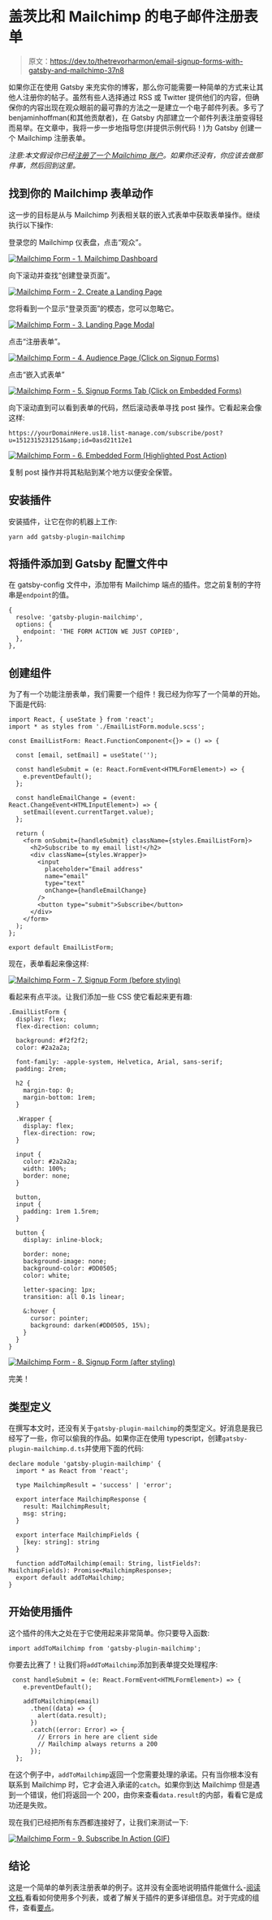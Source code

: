 # 盖茨比和 Mailchimp 的电子邮件注册表单

> 原文：<https://dev.to/thetrevorharmon/email-signup-forms-with-gatsby-and-mailchimp-37n8>

如果你正在使用 Gatsby 来充实你的博客，那么你可能需要一种简单的方式来让其他人注册你的帖子。虽然有些人选择通过 RSS 或 Twitter 提供他们的内容，但确保你的内容出现在观众眼前的最可靠的方法之一是建立一个电子邮件列表。多亏了 benjaminhoffman(和其他贡献者)，在 Gatsby 内部建立一个邮件列表注册变得轻而易举。在文章中，我将一步一步地指导您(并提供示例代码！)为 Gatsby 创建一个 Mailchimp 注册表单。

*注意:本文假设你已经[注册了一个 Mailchimp 账户](https://login.mailchimp.com/signup/)。如果你还没有，你应该去做那件事，然后回到这里。*

## 找到你的 Mailchimp 表单动作

这一步的目标是从与 Mailchimp 列表相关联的嵌入式表单中获取表单操作。继续执行以下操作:

登录您的 Mailchimp 仪表盘，点击“观众”。

[![Mailchimp Form - 1\. Mailchimp Dashboard](img/0a6294d5a14c59e0632a6283048b2dd3.png)](//images.ctfassets.net/ovu8iofw2r00/gwUMehmUA5F5S6xIqzEmZ/02ff2ee548b9fc295fb526a08002d9ea/Mailchimp_Form_-_1._Mailchimp_Dashboard.png)

向下滚动并查找“创建登录页面”。

[![Mailchimp Form - 2\. Create a Landing Page](img/c9da6fa5c89303a88eff96e34b28b99b.png)](//images.ctfassets.net/ovu8iofw2r00/2H9I7mcfsjvW786s3smSxM/b979b6cab94056b02a32dfd1970887bf/Mailchimp_Form_-_2._Create_a_Landing_Page.png)

您将看到一个显示“登录页面”的模态，您可以忽略它。

[![Mailchimp Form - 3\. Landing Page Modal](img/b47307be0cc2ae8421bf7af81d98b9e8.png)](//images.ctfassets.net/ovu8iofw2r00/5xP43XE0YI894sFLdXLtzh/823bb4919b015a827884bc50a5788c18/Mailchimp_Form_-_3._Landing_Page_Modal.png)

点击“注册表单”。

[![Mailchimp Form - 4\. Audience Page (Click on Signup Forms)](img/dd1a17ed63d9f617233ccedda9f08356.png)](//images.ctfassets.net/ovu8iofw2r00/2mCqGGq4VNOfVHSOgDEeeD/37230ab5725a3d1972c0158d9c997af8/Mailchimp_Form_-_4._Audience_Page__Click_on_Signup_Forms_.png)

点击“嵌入式表单”

[![Mailchimp Form - 5\. Signup Forms Tab (Click on Embedded Forms)](img/221e0be59fcfbd414f9f98425f8ac341.png)](//images.ctfassets.net/ovu8iofw2r00/3BKmH21MZS4dwTMLbnPVnP/3f7509891f8c8c1411906588cac51758/Mailchimp_Form_-_5._Signup_Forms_Tab__Click_on_Embedded_Forms_.png)

向下滚动直到可以看到表单的代码，然后滚动表单寻找 post 操作。它看起来会像这样:

```
https://yourDomainHere.us18.list-manage.com/subscribe/post?u=1512315231251&amp;id=0asd21t12e1 
```

[![Mailchimp Form - 6\. Embedded Form (Highlighted Post Action)](img/6e1b4465ccec44b496eae4012ddda681.png)](//images.ctfassets.net/ovu8iofw2r00/3wZc3mm3sJe7GWVjw0mAts/77d95e026d5c51413115ddfef9c30c6a/Mailchimp_Form_-_6._Embedded_Form__Highlighted_Post_Action_.png)

复制 post 操作并将其粘贴到某个地方以便安全保管。

## 安装插件

安装插件，让它在你的机器上工作:

```
yarn add gatsby-plugin-mailchimp 
```

## 将插件添加到 Gatsby 配置文件中

在 gatsby-config 文件中，添加带有 Mailchimp 端点的插件。您之前复制的字符串是`endpoint`的值。

```
{
  resolve: 'gatsby-plugin-mailchimp',
  options: {
    endpoint: 'THE FORM ACTION WE JUST COPIED',
  },
}, 
```

## 创建组件

为了有一个功能注册表单，我们需要一个组件！我已经为你写了一个简单的开始。下面是代码:

```
import React, { useState } from 'react';
import * as styles from './EmailListForm.module.scss';

const EmailListForm: React.FunctionComponent<{}> = () => {

  const [email, setEmail] = useState('');

  const handleSubmit = (e: React.FormEvent<HTMLFormElement>) => {
    e.preventDefault();
  };

  const handleEmailChange = (event: React.ChangeEvent<HTMLInputElement>) => {
    setEmail(event.currentTarget.value);
  };

  return (
    <form onSubmit={handleSubmit} className={styles.EmailListForm}>
      <h2>Subscribe to my email list!</h2>
      <div className={styles.Wrapper}>
        <input
          placeholder="Email address"
          name="email"
          type="text"
          onChange={handleEmailChange}
        />
        <button type="submit">Subscribe</button>
      </div>
    </form>
  );
};

export default EmailListForm; 
```

现在，表单看起来像这样:

[![Mailchimp Form - 7\. Signup Form (before styling)](img/9f8decd82789d753aeb89ce584f429fb.png)](//images.ctfassets.net/ovu8iofw2r00/3BFHH9JeDvvR2z2ZETlPAG/98a9fc37d70cdae66e767f8a5d986635/Mailchimp_Form_-_7._Signup_Form__before_styling_.png)

看起来有点平淡。让我们添加一些 CSS 使它看起来更有趣:

```
.EmailListForm {
  display: flex;
  flex-direction: column;

  background: #f2f2f2;
  color: #2a2a2a;

  font-family: -apple-system, Helvetica, Arial, sans-serif;
  padding: 2rem;

  h2 {
    margin-top: 0;
    margin-bottom: 1rem;
  }

  .Wrapper {
    display: flex;
    flex-direction: row;
  }

  input {
    color: #2a2a2a;
    width: 100%;
    border: none;
  }

  button,
  input {
    padding: 1rem 1.5rem;
  }

  button {
    display: inline-block;

    border: none;
    background-image: none;
    background-color: #DD0505;
    color: white;

    letter-spacing: 1px;
    transition: all 0.1s linear;

    &:hover {
      cursor: pointer;
      background: darken(#DD0505, 15%);
    }    
  }
} 
```

[![Mailchimp Form - 8\. Signup Form (after styling)](img/cac76ef9247a3aa8dd2095ae70baf2b4.png)](//images.ctfassets.net/ovu8iofw2r00/3aLEskOcsNa9uqxutIlKz/9885f8f0d0fbe4b04d200f089af6e5cb/Mailchimp_Form_-_8._Signup_Form__after_styling_.png)

完美！

## 类型定义

在撰写本文时，还没有关于`gatsby-plugin-mailchimp`的类型定义。好消息是我已经写了一些，你可以偷我的作品。如果你正在使用 typescript，创建`gatsby-plugin-mailchimp.d.ts`并使用下面的代码:

```
declare module 'gatsby-plugin-mailchimp' {
  import * as React from 'react';

  type MailchimpResult = 'success' | 'error';

  export interface MailchimpResponse {
    result: MailchimpResult;
    msg: string;
  }

  export interface MailchimpFields {
    [key: string]: string
  }

  function addToMailchimp(email: String, listFields?: MailchimpFields): Promise<MailchimpResponse>;
  export default addToMailchimp;
} 
```

## 开始使用插件

这个插件的伟大之处在于它使用起来非常简单。你只要导入函数:

```
import addToMailchimp from 'gatsby-plugin-mailchimp'; 
```

你要去比赛了！让我们将`addToMailchimp`添加到表单提交处理程序:

```
 const handleSubmit = (e: React.FormEvent<HTMLFormElement>) => {
    e.preventDefault();

    addToMailchimp(email)
      .then((data) => {
        alert(data.result);
      })
      .catch((error: Error) => {
        // Errors in here are client side
        // Mailchimp always returns a 200
      });
  }; 
```

在这个例子中，`addToMailchimp`返回一个您需要处理的承诺。只有当你根本没有联系到 Mailchimp 时，它才会进入承诺的`catch`。如果你到达 Mailchimp 但是遇到一个错误，他们将返回一个 200，由你来查看`data.result`的内部，看看它是成功还是失败。

现在我们已经把所有东西都连接好了，让我们来测试一下:

[![Mailchimp Form - 9\. Subscribe In Action (GIF)](img/db4d291968093b48748fe00e3677fa4a.png)](//images.ctfassets.net/ovu8iofw2r00/3UGjhFZjHFwdtjb7P1uRzK/5fd3ba81d7aacd1fc622a7f0d6ef9601/Mailchimp_Form_-_9._Subscribe_In_Action__GIF_.gif)

## 结论

这是一个简单的单列表注册表单的例子。这并没有全面地说明插件能做什么-[阅读文档](https://github.com/benjaminhoffman/gatsby-plugin-mailchimp),看看如何使用多个列表，或者了解关于插件的更多详细信息。对于完成的组件，查看[要点](https://gist.github.com/tdharmon/6f308dc9f97aaa050f6e1424dce0890d)。